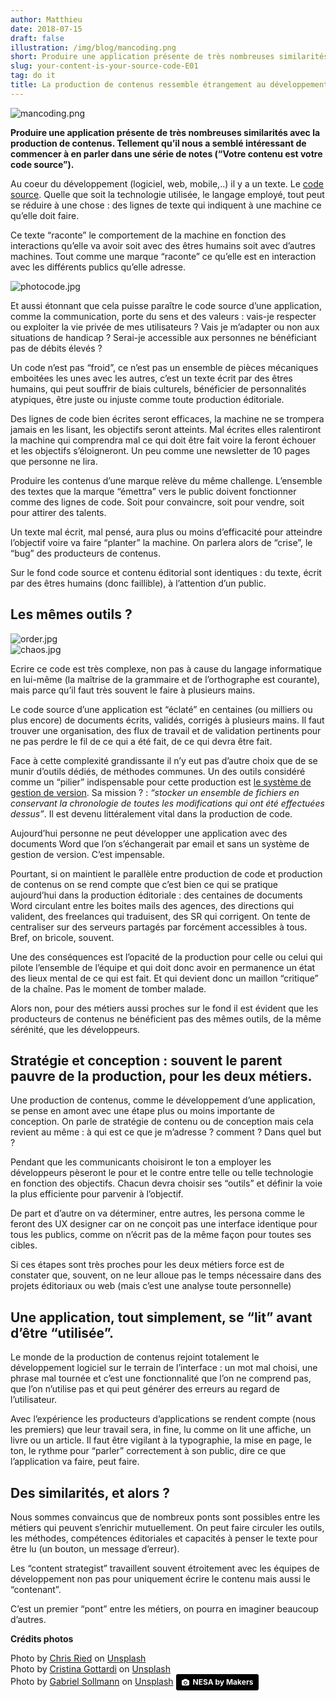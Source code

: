 ```yaml
---
author: Matthieu
date: 2018-07-15
draft: false
illustration: /img/blog/mancoding.png
short: Produire une application présente de très nombreuses similarités avec la production de contenus. Tellement qu’il nous a semblé intéressant de commencer à en parler ...
slug: your-content-is-your-source-code-E01
tag: do it
title: La production de contenus ressemble étrangement au développement logiciel
---
```



![mancoding.png](/img/blog/mancoding.png "mancoding.png")


**Produire une application présente de très nombreuses similarités avec la production de contenus. Tellement qu’il nous a semblé intéressant de commencer à en parler dans une série de notes (“Votre contenu est votre code source”).**

Au coeur du développement (logiciel, web, mobile,..) il y a un texte. Le [code source](https://fr.wikipedia.org/wiki/Code_source). Quelle que soit la technologie utilisée, le langage employé, tout peut se réduire à une chose : des lignes de texte qui indiquent à une machine ce qu’elle doit faire.

Ce texte “raconte” le comportement de la machine en fonction des interactions qu’elle va avoir soit avec des êtres humains soit avec d’autres machines. Tout comme une marque “raconte”  ce qu’elle est en interaction avec les différents publics qu’elle adresse.

![photocode.jpg](https://pilotapp-production-master.s3.amazonaws.com/assets/1/18274/1_18274_original.jpg "photocode.jpg")

Et aussi étonnant que cela puisse paraître le code source d’une application, comme la communication, porte du sens et des valeurs : vais-je respecter ou exploiter la vie privée de mes utilisateurs ? Vais je m’adapter ou non aux situations de handicap ? Serai-je accessible aux personnes ne bénéficiant pas de débits élevés ? 

Un code n’est pas “froid”, ce n’est pas un ensemble de pièces mécaniques emboitées les unes avec les autres, c’est un texte écrit par des êtres humains, qui peut souffrir de biais culturels, bénéficier de personnalités atypiques, être juste ou injuste comme toute production éditoriale.

Des lignes de code bien écrites seront efficaces, la machine ne se trompera jamais en les lisant, les objectifs seront atteints. Mal écrites elles ralentiront la machine qui comprendra mal ce qui doit être fait voire la feront échouer et les objectifs s’éloigneront. Un peu comme une newsletter de 10 pages que personne ne lira.

Produire les contenus d’une marque relève du même challenge. L’ensemble des textes que la marque “émettra” vers le public doivent fonctionner comme des lignes de code. Soit pour convaincre, soit pour vendre, soit pour attirer des talents.

Un texte mal écrit, mal pensé, aura plus ou moins d’efficacité pour atteindre l’objectif voire va faire “planter” la machine. On parlera alors de “crise”, le “bug” des producteurs de contenus.

Sur le fond code source et contenu éditorial sont identiques : du texte, écrit par des êtres humains (donc faillible), à l’attention d’un public.

## Les mêmes outils ?

![order.jpg](https://pilotapp-production-master.s3.amazonaws.com/assets/1/18272/1_18272_original.jpg "order.jpg")\
![chaos.jpg](https://pilotapp-production-master.s3.amazonaws.com/assets/1/18273/1_18273_original.jpg "chaos.jpg")

Ecrire ce code est très complexe, non pas à cause du langage informatique en lui-même (la maîtrise de la grammaire et de l’orthographe est courante), mais parce qu’il faut très souvent le faire à plusieurs mains. 

Le code source d’une application est “éclaté” en centaines (ou milliers ou plus encore) de documents écrits, validés, corrigés à plusieurs mains.  Il faut trouver une organisation, des flux de travail et de validation pertinents pour ne pas perdre le fil de ce qui a été fait, de ce qui devra être fait.

Face à cette complexité grandissante il n’y eut pas d’autre choix que de se munir d’outils dédiés, de méthodes communes. Un des outils considéré comme un “pilier” indispensable pour cette production est  [le système de gestion de version](https://fr.wikipedia.org/wiki/Logiciel_de_gestion_de_versions). Sa mission ? : *“stocker un ensemble de fichiers en conservant la chronologie de toutes les modifications qui ont été effectuées dessus”*. Il est devenu littéralement vital dans la production de code.

Aujourd’hui personne ne peut développer une application avec des documents Word que l’on s’échangerait par email et sans un système de gestion de version. C’est impensable.

Pourtant, si on maintient le parallèle entre production de code et production de contenus on se rend compte que c’est bien ce qui se pratique aujourd’hui dans la production éditoriale : des centaines de documents Word circulant entre les boites mails des agences, des directions qui valident, des freelances qui traduisent, des SR qui corrigent. On tente de centraliser sur des serveurs partagés par forcément accessibles à tous. Bref, on bricole, souvent.

Une des conséquences est  l’opacité de la production pour celle ou celui qui pilote l’ensemble de l’équipe et qui doit donc avoir en permanence un état des lieux mental de ce qui est fait. Et qui devient donc un maillon “critique” de la chaîne. Pas le moment de tomber malade.

Alors non, pour des métiers aussi proches sur le fond il est évident que les producteurs de contenus ne bénéficient pas des mêmes outils, de la même sérénité, que les développeurs.

## Stratégie et conception : souvent le parent pauvre de la production, pour les deux métiers.

Une production de contenus, comme le développement d’une application, se pense en amont avec une étape plus ou moins importante de conception. On parle de stratégie de contenu ou de conception mais cela revient au même : à qui est ce que je m’adresse ? comment ? Dans quel but ?

Pendant que les communicants choisiront le ton a employer les développeurs pèseront le pour et le contre entre telle ou telle technologie en fonction des objectifs. Chacun devra choisir ses “outils” et définir la voie la plus efficiente pour parvenir à l’objectif.

De part et d’autre on va déterminer, entre autres, les persona comme le feront des UX designer car on ne conçoit pas une interface identique pour tous les publics, comme on n’écrit pas de la même façon pour toutes ses cibles.

Si ces étapes sont très proches pour les deux métiers force est de constater que, souvent, on ne leur alloue pas le temps nécessaire dans des projets éditoriaux ou web (mais c’est une analyse toute personnelle)

## Une application, tout simplement, se “lit” avant d’être “utilisée”.

Le monde de la production de contenus rejoint totalement le développement logiciel sur le terrain de l’interface : un mot mal choisi, une phrase mal tournée et c’est une fonctionnalité que l’on ne comprend pas, que l’on n’utilise pas et qui peut générer des erreurs au regard de l’utilisateur.

Avec l’expérience les producteurs d’applications se rendent compte (nous les premiers) que leur travail sera, in fine, lu comme on lit une affiche, un livre ou un article. Il faut être vigilant à la typographie, la mise en page, le ton, le rythme pour “parler” correctement à son public, dire ce que l’application va faire, peut faire.

## Des similarités, et alors ?

Nous sommes convaincus que de nombreux ponts sont possibles entre les métiers qui peuvent s’enrichir mutuellement. On peut faire circuler les outils, les méthodes, compétences éditoriales et capacités à penser le texte pour être lu (un bouton, un message d’erreur). 

Les “content strategist” travaillent souvent étroitement avec les équipes de développement non pas pour uniquement écrire le contenu mais aussi le “contenant”. 

C’est un premier “pont” entre les métiers, on pourra en imaginer beaucoup d’autres.

**Crédits photos**

Photo by [Chris Ried](https://unsplash.com/photos/ieic5Tq8YMk?utm_source=unsplash&utm_medium=referral&utm_content=creditCopyText) on [Unsplash](https://unsplash.com/search/photos/code?utm_source=unsplash&utm_medium=referral&utm_content=creditCopyText)\
Photo by [Cristina Gottardi](https://unsplash.com/photos/8hJQKRIQZMY?utm_source=unsplash&utm_medium=referral&utm_content=creditCopyText) on [Unsplash](https://unsplash.com/?utm_source=unsplash&utm_medium=referral&utm_content=creditCopyText)\
Photo by [Gabriel Sollmann](https://unsplash.com/photos/Y7d265_7i08?utm_source=unsplash&utm_medium=referral&utm_content=creditCopyText) on [Unsplash](https://unsplash.com/?utm_source=unsplash&utm_medium=referral&utm_content=creditCopyText)
<a style="background-color:black;color:white;text-decoration:none;padding:4px 6px;font-family:-apple-system, BlinkMacSystemFont, &quot;San Francisco&quot;, &quot;Helvetica Neue&quot;, Helvetica, Ubuntu, Roboto, Noto, &quot;Segoe UI&quot;, Arial, sans-serif;font-size:12px;font-weight:bold;line-height:1.2;display:inline-block;border-radius:3px" href="https://unsplash.com/@nesabymakers?utm_medium=referral&amp;utm_campaign=photographer-credit&amp;utm_content=creditBadge" target="_blank" rel="noopener noreferrer" title="Download free do whatever you want high-resolution photos from NESA by Makers"><span style="display:inline-block;padding:2px 3px"><svg xmlns="http://www.w3.org/2000/svg" style="height:12px;width:auto;position:relative;vertical-align:middle;top:-1px;fill:white" viewBox="0 0 32 32"><title>unsplash-logo</title><path d="M20.8 18.1c0 2.7-2.2 4.8-4.8 4.8s-4.8-2.1-4.8-4.8c0-2.7 2.2-4.8 4.8-4.8 2.7.1 4.8 2.2 4.8 4.8zm11.2-7.4v14.9c0 2.3-1.9 4.3-4.3 4.3h-23.4c-2.4 0-4.3-1.9-4.3-4.3v-15c0-2.3 1.9-4.3 4.3-4.3h3.7l.8-2.3c.4-1.1 1.7-2 2.9-2h8.6c1.2 0 2.5.9 2.9 2l.8 2.4h3.7c2.4 0 4.3 1.9 4.3 4.3zm-8.6 7.5c0-4.1-3.3-7.5-7.5-7.5-4.1 0-7.5 3.4-7.5 7.5s3.3 7.5 7.5 7.5c4.2-.1 7.5-3.4 7.5-7.5z"></path></svg></span><span style="display:inline-block;padding:2px 3px">NESA by Makers</span></a>